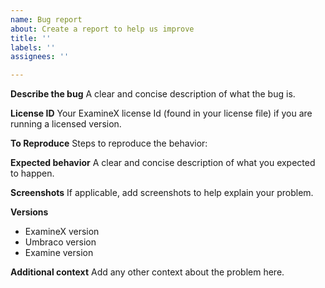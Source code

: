 ```yaml
---
name: Bug report
about: Create a report to help us improve
title: ''
labels: ''
assignees: ''

---
```


**Describe the bug**
A clear and concise description of what the bug is.

**License ID**
Your ExamineX license Id (found in your license file) if you are running a licensed version.

**To Reproduce**
Steps to reproduce the behavior:

**Expected behavior**
A clear and concise description of what you expected to happen.

**Screenshots**
If applicable, add screenshots to help explain your problem.

**Versions**
 - ExamineX version
 - Umbraco version
 - Examine version

**Additional context**
Add any other context about the problem here.
